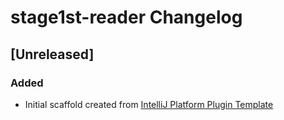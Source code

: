 <!-- Keep a Changelog guide -> https://keepachangelog.com -->

# stage1st-reader Changelog

## [Unreleased]
### Added
- Initial scaffold created from [IntelliJ Platform Plugin Template](https://github.com/JetBrains/intellij-platform-plugin-template)
